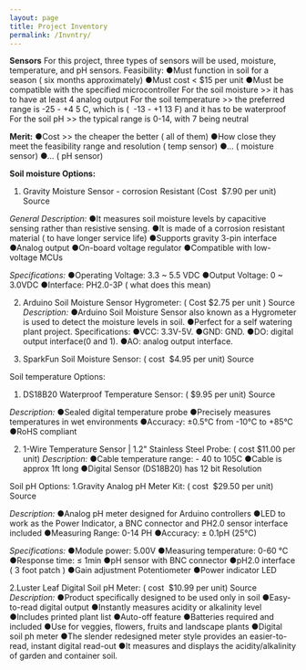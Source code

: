 ```yaml
---
layout: page
title: Project Inventory
permalink: /Invntry/
---
```



**Sensors**
For this project, three types of sensors will be used, moisture, temperature, and pH sensors.
Feasibility:
●Must function in soil for a season ( six months approximately)
●Must cost < $15 per unit
●Must be compatible with the specified microcontroller
For the soil moisture >> it has to have at least 4 analog output
For the soil temperature >> the preferred range is -25 - +4​
5 C, which is ( ​
-13 - +1​
13 F) and it​
has to be waterproof
For the soil pH >> the typical range is 0-14, with 7 being neutral


**Merit:**
●Cost >> the cheaper the better ( all of them)
●How close they meet the feasibility range and resolution ( temp sensor)
●... ( moisture sensor)
●... ( pH sensor)



**Soil moisture Options:**
1. Gravity Moisture Sensor - corrosion Resistant (Cost ​
$7.90 per unit) ​
Source​

*General Description:*
●It measures soil moisture levels by capacitive sensing rather than resistive
sensing.
●It is made of a corrosion resistant material ( to have longer service life)
●Supports gravity 3-pin interface
●Analog output
●On-board voltage regulator
●Compatible with low-voltage MCUs

*Specifications:*
●Operating Voltage: 3.3 ~ 5.5 VDC
●Output Voltage: 0 ~ 3.0VDC
●Interface: PH2.0-3P ( what does this mean)


2. Arduino Soil Moisture Sensor Hygrometer:​ ( Cost $2.75 per unit ) ​
Source​
*Description:*
●Arduino Soil Moisture Sensor also known as a Hygrometer is used to detect the
moisture levels in soil.
●Perfect for a self watering plant project.
Specifications:
●VCC: 3.3V-5V.
●GND: GND.
●DO: digital output interface(0 and 1).
●AO: analog output interface.


3. SparkFun Soil Moisture Sensor: ( cost ​
$4.95​
per unit) Source​



Soil temperature Options:
1. DS18B20 Waterproof Temperature Sensor: (​
$9.95 per unit) ​
Source​

*Description:*
●Sealed digital temperature probe
●Precisely measures temperatures in wet environments
●Accuracy: ±0.5°C from -10°C to +85°C
●RoHS compliant

2. 1-Wire Temperature Sensor | 1.2" Stainless Steel Probe: ( cost ​
$11.00 per unit)
*Description:*
●Cable temperature range: - 40 to 105C
●Cable is approx 1ft long
●Digital Sensor (DS18B20) has 12 bit Resolution



Soil pH Options:
1.Gravity Analog pH Meter Kit: ( cost ​
$29.50​
per unit) Source​

*Description:*
●Analog pH meter designed for Arduino controllers
●LED to work as the Power Indicator, a BNC connector and PH2.0 sensor
interface included
●Measuring Range: 0-14 PH
●Accuracy: ± 0.1pH (25°C)

*Specifications:*
●Module power: 5.00V
●Measuring temperature: 0-60 °C
●Response time: ≤ 1min
●pH sensor with BNC connector
●pH2.0 interface ( 3 foot patch )
●Gain adjustment Potentiometer
●Power indicator LED

2.Luster Leaf Digital Soil pH Meter: ( cost ​
$10.99​
per unit) Source​
*Description:*
●Product specifically designed to be used only in soil
●Easy-to-read digital output
●Instantly measures acidity or alkalinity level
●Includes printed plant list
●Auto-off feature
●Batteries required and included
●Use for veggies, flowers, fruits and landscape plants
●Digital soil ph meter
●The slender redesigned meter style provides an easier-to-read, instant digital
read-out
●It measures and displays the acidity/alkalinity of garden and container soil.



